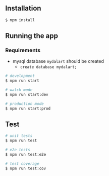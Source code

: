 
## Installation

```bash
$ npm install
```

## Running the app

### Requirements
- mysql database `mydalart` should be created
  - `create database mydalart;`

```bash
# development
$ npm run start

# watch mode
$ npm run start:dev

# production mode
$ npm run start:prod
```

## Test

```bash
# unit tests
$ npm run test

# e2e tests
$ npm run test:e2e

# test coverage
$ npm run test:cov
```
